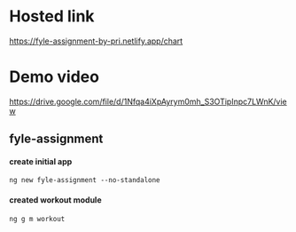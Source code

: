 # Hosted link

https://fyle-assignment-by-pri.netlify.app/chart

# Demo video

https://drive.google.com/file/d/1Nfqa4iXpAyrym0mh_S3OTipInpc7LWnK/view

## fyle-assignment

#### create initial app

```
ng new fyle-assignment --no-standalone
```

#### created workout module

```
ng g m workout
```
